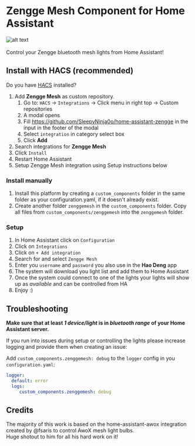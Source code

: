 # Zengge Mesh Component for Home Assistant
![alt text](https://github.com/SleepyNinja0o/home-assistant-zengge/blob/main/images/icon.png)<br/>
<br/>
Control your Zengge bluetooth mesh lights from Home Assistant!

## Install with HACS (recommended)

Do you have [HACS](https://hacs.xyz/) installed?
1. Add **Zengge Mesh** as custom repository.
   1. Go to: `HACS` -> `Integrations` -> Click menu in right top -> Custom repositories
   1. A modal opens
   1. Fill https://github.com/SleepyNinja0o/home-assistant-zengge in the input in the footer of the modal
   1. Select `integration` in category select box
   1. Click **Add**
1. Search integrations for **Zengge Mesh**
1. Click `Install`
1. Restart Home Assistant
1. Setup Zengge Mesh integration using Setup instructions below

### Install manually

1. Install this platform by creating a `custom_components` folder in the same folder as your configuration.yaml, if it doesn't already exist.
2. Create another folder `zenggemesh` in the `custom_components` folder. Copy all files from `custom_components/zenggemesh` into the `zenggemesh` folder.

### Setup
1. In Home Assistant click on `Configuration`
1. Click on `Integrations`
1. Click on `+ Add integration`
1. Search for and select `Zengge Mesh`
1. Enter you `username` and `password` you also use in the **Hao Deng** app
1. The system will download you light list and add them to Home Assistant
1. Once the system could connect to one of the lights your lights will show up as _available_ and can be controlled from HA   
1. Enjoy :)

## Troubleshooting
**Make sure that at least *1 device/light* is in *bluetooth range* of your Home Assistant server.**

If you run into issues during setup or controlling the lights please increase logging and provide them when creating an issue:

Add `custom_components.zenggemesh: debug` to the `logger` config in you `configuration.yaml`:

```yaml
logger:
  default: error
  logs:
     custom_components.zenggemesh: debug
```
## Credits
The majority of this work is based on the home-assistant-awox integration created by @fsaris to control AwoX mesh light bulbs.<br/>
Huge shotout to him for all his hard work on it!
